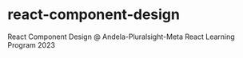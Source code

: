 # react-component-design
React Component Design @ Andela-Pluralsight-Meta React Learning Program 2023

